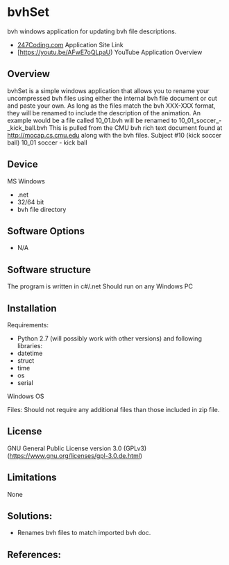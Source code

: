 # bvhSet
bvh windows application for updating bvh file descriptions.

* [247Coding.com](https://247coding.com/drupal/?q=node/15) Application Site Link
* [https://youtu.be/AFwE7oQLpaU) YouTube Application Overview


## Overview
bvhSet is a simple windows application that allows you to rename your uncompressed bvh files using either the internal bvh file document or cut and paste your own. As long as the files match the bvh XXX-XXX format, they will be renamed to include the description of the animation. An example would be a file called 10_01.bvh will be renamed to 10_01_soccer_-_kick_ball.bvh This is pulled from the CMU bvh rich text document found at http://mocap.cs.cmu.edu along with the bvh files.
Subject #10 (kick soccer ball)
10_01	soccer - kick ball
## Device

MS Windows

 * .net 
 * 32/64 bit
 * bvh file directory 

## Software Options

* N/A

## Software structure

The program is  written in c#/.net
Should run on any Windows PC


## Installation

Requirements:

* Python 2.7 (will possibly work with other versions) and following libraries:
* datetime
* struct
* time
* os
* serial   

Windows OS

Files:
Should not require any additional files than those included in zip file.

## License

GNU General Public License version 3.0 (GPLv3) (https://www.gnu.org/licenses/gpl-3.0.de.html)

## Limitations
None
## Solutions:

* Renames bvh files to match imported bvh doc.


## References:

